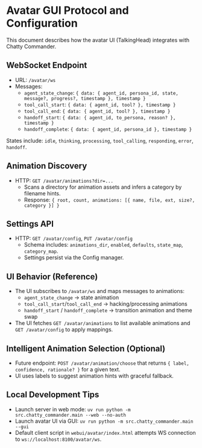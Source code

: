 # Avatar GUI Protocol and Configuration

This document describes how the avatar UI (TalkingHead) integrates with Chatty Commander.

## WebSocket Endpoint

- URL: `/avatar/ws`
- Messages:
  - `agent_state_change`: `{ data: { agent_id, persona_id, state, message?, progress?, timestamp }, timestamp }`
  - `tool_call_start`: `{ data: { agent_id, tool? }, timestamp }`
  - `tool_call_end`: `{ data: { agent_id, tool? }, timestamp }`
  - `handoff_start`: `{ data: { agent_id, to_persona, reason? }, timestamp }`
  - `handoff_complete`: `{ data: { agent_id, persona_id }, timestamp }`

States include: `idle`, `thinking`, `processing`, `tool_calling`, `responding`, `error`, `handoff`.

## Animation Discovery

- HTTP: `GET /avatar/animations?dir=...`
  - Scans a directory for animation assets and infers a category by filename hints.
  - Response: `{ root, count, animations: [{ name, file, ext, size?, category }] }`

## Settings API

- HTTP: `GET /avatar/config`, `PUT /avatar/config`
  - Schema includes: `animations_dir`, `enabled`, `defaults`, `state_map`, `category_map`.
  - Settings persist via the Config manager.

## UI Behavior (Reference)

- The UI subscribes to `/avatar/ws` and maps messages to animations:
  - `agent_state_change` -> state animation
  - `tool_call_start`/`tool_call_end` -> hacking/processing animations
  - `handoff_start` / `handoff_complete` -> transition animation and theme swap
- The UI fetches `GET /avatar/animations` to list available animations and `GET /avatar/config` to apply mappings.

## Intelligent Animation Selection (Optional)

- Future endpoint: `POST /avatar/animation/choose` that returns `{ label, confidence, rationale? }` for a given text.
- UI uses labels to suggest animation hints with graceful fallback.

## Local Development Tips

- Launch server in web mode: `uv run python -m src.chatty_commander.main --web --no-auth`
- Launch avatar UI via GUI: `uv run python -m src.chatty_commander.main --gui`
- Default client script in `webui/avatar/index.html` attempts WS connection to `ws://localhost:8100/avatar/ws`.
